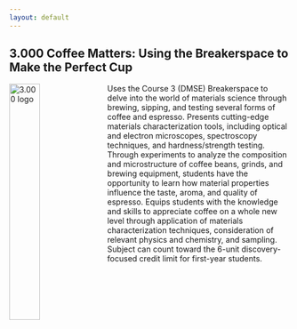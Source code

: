 ```yaml
---
layout: default
---
```


## 3.000 Coffee Matters: Using the Breakerspace to Make the Perfect Cup

<img src="../assets/img/3000.JPG" alt="3.000 logo" style="width:33%; float:left; margin-right:10px; margin-bottom:1.4em;"> Uses the Course 3 (DMSE) Breakerspace to delve into the world of materials science through brewing, sipping, and testing several forms of coffee and espresso. Presents cutting-edge materials characterization tools, including optical and electron microscopes, spectroscopy techniques, and hardness/strength testing. Through experiments to analyze the composition and microstructure of coffee beans, grinds, and brewing equipment, students have the opportunity to learn how material properties influence the taste, aroma, and quality of espresso. Equips students with the knowledge and skills to appreciate coffee on a whole new level through application of materials characterization techniques, consideration of relevant physics and chemistry, and sampling. Subject can count toward the 6-unit discovery-focused credit limit for first-year students. 
<div style="clear:both;"></div>  




